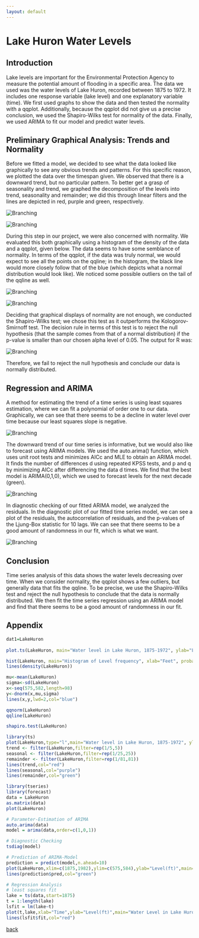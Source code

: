 ```yaml
---
layout: default
---
```


# Lake Huron Water Levels

## Introduction

Lake levels are important for the Environmental Protection Agency to measure the potential 
amount of flooding in a specific area. The data we used was the water levels of Lake Huron, 
recorded between 1875 to 1972. It includes one response variable (lake level) and one 
explanatory variable (time). We first used graphs to show the data and then tested the 
normality with a qqplot. Additionally, because the qqplot did not give us a precise conclusion, 
we used the Shapiro-Wilks test for normality of the data. Finally, we used ARIMA to fit 
our model and predict water levels.

## Preliminary Graphical Analysis: Trends and Normality

Before we fitted a model, we decided to see what the data looked like graphically to see 
any obvious trends and patterns. For this specific reason, we plotted the data over the 
timespan given. We observed that there is a downward trend, but no particular pattern. 
To better get a grasp of seasonality and trend, we graphed the decomposition of the levels 
into trend, seasonality and remainder; we did this through linear filters and the lines 
are depicted in red, purple and green, respectively. 

![Branching](/assets/img/LH_1.png)

![Branching](/assets/img/LH_2.png)

During this step in our project, we were also concerned with normality. We evaluated this 
both graphically using a histogram of the density of the data and a qqplot, given below. 
The data seems to have some semblance of normality. In terms of the qqplot, if the data was 
truly normal, we would expect to see all the points on the qqline; in the histogram, the 
black line would more closely follow that of the blue (which depicts what a normal 
distribution would look like). We noticed some possible outliers on the tail of the qqline as well.

![Branching](/assets/img/LH_3.png)

![Branching](/assets/img/LH_4.png)

Deciding that graphical displays of normality are not enough, we conducted the Shapiro-Wilks 
test; we chose this test as it outperforms the Kologorov-Smirnoff test. The decision rule 
in terms of this test is to reject the null hypothesis (that the sample comes from that of a 
normal distribution) if the p-value is smaller than our chosen alpha level of 0.05. 
The output for R was: 

![Branching](/assets/img/LH_5.png)

Therefore, we fail to reject the null hypothesis and conclude our data is normally distributed.

## Regression and ARIMA

A method for estimating the trend of a time series is using least squares estimation, where 
we can fit a polynomial of order one to our data. Graphically, we can see that there seems 
to be a decline in water level over time because our least squares slope is negative.

![Branching](/assets/img/LH_6.png)

The downward trend of our time series is informative, but we would also like to forecast 
using ARIMA models. We used the auto.arima() function, which uses unit root tests and minimizes 
AICc and MLE to obtain an ARIMA model. It finds the number of differences d using repeated 
KPSS tests, and p and q by minimizing AICc after differencing the data d times. We find that 
the best model is ARIMA(0,1,0), which we used to forecast levels for the next decade (green).

![Branching](/assets/img/LH_7.png)

In diagnostic checking of our fitted ARIMA model, we analyzed the residuals. In the diagnostic 
plot of our fitted time series model, we can see a plot of the residuals, the autocorrelation 
of residuals, and the p-values of the Ljung-Box statistic for 10 lags. We can see that there 
seems to be a good amount of randomness in our fit, which is what we want.

![Branching](/assets/img/LH_8.png)

## Conclusion

Time series analysis of this data shows the water levels decreasing over time. When we consider 
normality, the qqplot shows a few outliers, but generally data that fits the qqline. To be precise, 
we use the Shapiro-Wilks test and reject the null hypothesis to conclude that the data is 
normally distributed. We then fit the time series regression using an ARIMA model and find that 
there seems to be a good amount of randomness in our fit.

## Appendix

```r
dat1=LakeHuron
	
plot.ts(LakeHuron, main="Water level in Lake Huron, 1875-1972", ylab="Level (in feet)")

hist(LakeHuron, main="Histogram of Level frequency", xlab="Feet", probability = T)
lines(density(LakeHuron))

mu<-mean(LakeHuron)
sigma<-sd(LakeHuron)
x<-seq(575,582,length=98)
y<-dnorm(x,mu,sigma)
lines(x,y,lwd=2,col="blue")

qqnorm(LakeHuron)
qqline(LakeHuron)

shapiro.test(LakeHuron)

library(ts)
plot(LakeHuron,type="l",main="Water level in Lake Huron, 1875-1972", ylab="Level (in feet)")
trend <- filter(LakeHuron,filter=rep(1/5,5))
seasonal <- filter(LakeHuron,filter=rep(1/25,25))
remainder <- filter(LakeHuron,filter=rep(1/81,81))
lines(trend,col="red")
lines(seasonal,col="purple")
lines(remainder,col="green")

library(tseries)
library(forecast)
data = LakeHuron
as.matrix(data)
plot(LakeHuron)

# Parameter-Estimation of ARIMA
auto.arima(data)
model = arima(data,order=c(1,0,1))

# Diagnostic Checking
tsdiag(model)

# Prediction of ARIMA-Model
prediction = predict(model,n.ahead=10)
plot(LakeHuron,xlim=c(1875,1982),ylim=c(575,584),ylab="Level(ft)",main="Water Level in Lake Huron 1875-1972 (1982)")
lines(prediction$pred,col="green")

# Regression Analysis
# least squares fit
lake = ts(data,start=1875)
t = 1:length(lake)
lsfit = lm(lake~t)
plot(t,lake,xlab="Time",ylab="Level(ft)",main="Water Level in Lake Huron 1875-1972")
lines(lsfit$fit,col="red")
```

[back](./)

